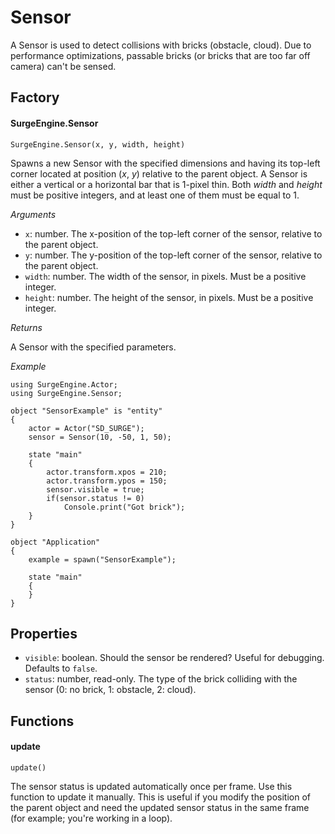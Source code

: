 Sensor
======

A Sensor is used to detect collisions with bricks (obstacle, cloud). Due to performance optimizations, passable bricks (or bricks that are too far off camera) can't be sensed.

Factory
-------

#### SurgeEngine.Sensor

`SurgeEngine.Sensor(x, y, width, height)`

Spawns a new Sensor with the specified dimensions and having its top-left corner located at position (*x*, *y*) relative to the parent object. A Sensor is either a vertical or a horizontal bar that is 1-pixel thin. Both *width* and *height* must be positive integers, and at least one of them must be equal to 1.

*Arguments*

* `x`: number. The x-position of the top-left corner of the sensor, relative to the parent object.
* `y`: number. The y-position of the top-left corner of the sensor, relative to the parent object.
* `width`: number. The width of the sensor, in pixels. Must be a positive integer.
* `height`: number. The height of the sensor, in pixels. Must be a positive integer.

*Returns*

A Sensor with the specified parameters.

*Example*
```
using SurgeEngine.Actor;
using SurgeEngine.Sensor;

object "SensorExample" is "entity"
{
    actor = Actor("SD_SURGE");
    sensor = Sensor(10, -50, 1, 50);

    state "main"
    {
        actor.transform.xpos = 210;
        actor.transform.ypos = 150;
        sensor.visible = true;
        if(sensor.status != 0)
            Console.print("Got brick");
    }
}

object "Application"
{
    example = spawn("SensorExample");

    state "main"
    {
    }
}
```



Properties
----------

* `visible`: boolean. Should the sensor be rendered? Useful for debugging. Defaults to `false`.
* `status`: number, read-only. The type of the brick colliding with the sensor (0: no brick, 1: obstacle, 2: cloud).

Functions
---------

#### update

`update()`

The sensor status is updated automatically once per frame. Use this function to update it manually. This is useful if you modify the position of the parent object and need the updated sensor status in the same frame (for example; you're working in a loop).
